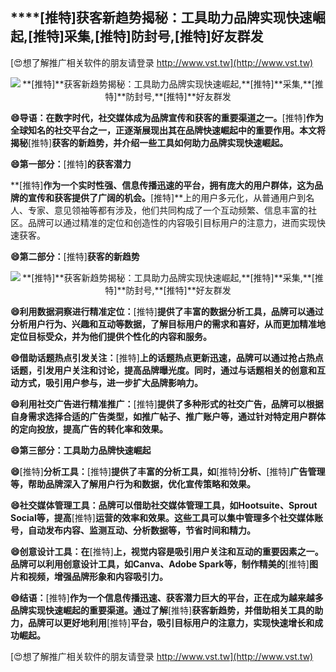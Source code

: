 ## ****[推特]**获客新趋势揭秘：工具助力品牌实现快速崛起,**[推特]**采集,**[推特]**防封号,**[推特]**好友群发**

[😍想了解推广相关软件的朋友请登录 http://www.vst.tw](http://www.vst.tw)

 <center><img src="https://vst.tw/MP4/tuiguang/png/4.png" alt="**[推特]**获客新趋势揭秘：工具助力品牌实现快速崛起,**[推特]**采集,**[推特]**防封号,**[推特]**好友群发"></center>

**😄导语：在数字时代，社交媒体成为品牌宣传和获客的重要渠道之一。**[推特]**作为全球知名的社交平台之一，正逐渐展现出其在品牌快速崛起中的重要作用。本文将揭秘**[推特]**获客的新趋势，并介绍一些工具如何助力品牌实现快速崛起。**

**😄第一部分：**[推特]**的获客潜力**

**[推特]**作为一个实时性强、信息传播迅速的平台，拥有庞大的用户群体，这为品牌的宣传和获客提供了广阔的机会。**[推特]**上的用户多元化，从普通用户到名人、专家、意见领袖等都有涉及，他们共同构成了一个互动频繁、信息丰富的社区。品牌可以通过精准的定位和创造性的内容吸引目标用户的注意力，进而实现快速获客。

**😄第二部分：**[推特]**获客的新趋势**

 <center><img src="https://vst.tw/MP4/tuiguang/png/2.png" alt="**[推特]**获客新趋势揭秘：工具助力品牌实现快速崛起,**[推特]**采集,**[推特]**防封号,**[推特]**好友群发"></center>

**😄利用数据洞察进行精准定位：**[推特]**提供了丰富的数据分析工具，品牌可以通过分析用户行为、兴趣和互动等数据，了解目标用户的需求和喜好，从而更加精准地定位目标受众，并为他们提供个性化的内容和服务。**

**😄借助话题热点引发关注：**[推特]**上的话题热点更新迅速，品牌可以通过抢占热点话题，引发用户关注和讨论，提高品牌曝光度。同时，通过与话题相关的创意和互动方式，吸引用户参与，进一步扩大品牌影响力。**

**😄利用社交广告进行精准推广：**[推特]**提供了多种形式的社交广告，品牌可以根据自身需求选择合适的广告类型，如推广帖子、推广账户等，通过针对特定用户群体的定向投放，提高广告的转化率和效果。**

**😄第三部分：工具助力品牌快速崛起**

**😄**[推特]**分析工具：**[推特]**提供了丰富的分析工具，如**[推特]**分析、**[推特]**广告管理等，帮助品牌深入了解用户行为和数据，优化宣传策略和效果。**

**😄社交媒体管理工具：品牌可以借助社交媒体管理工具，如Hootsuite、Sprout Social等，提高**[推特]**运营的效率和效果。这些工具可以集中管理多个社交媒体账号，自动发布内容、监测互动、分析数据等，节省时间和精力。**

**😄创意设计工具：在**[推特]**上，视觉内容是吸引用户关注和互动的重要因素之一。品牌可以利用创意设计工具，如Canva、Adobe Spark等，制作精美的**[推特]**图片和视频，增强品牌形象和内容吸引力。**

**😄结语：**[推特]**作为一个信息传播迅速、获客潜力巨大的平台，正在成为越来越多品牌实现快速崛起的重要渠道。通过了解**[推特]**获客新趋势，并借助相关工具的助力，品牌可以更好地利用**[推特]**平台，吸引目标用户的注意力，实现快速增长和成功崛起。**

[😍想了解推广相关软件的朋友请登录 http://www.vst.tw](http://www.vst.tw)




